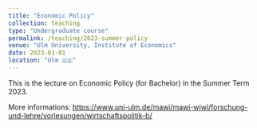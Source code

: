 ```yaml
---
title: "Economic Policy"
collection: teaching
type: "Undergraduate course"
permalink: /teaching/2023-summer-policy
venue: "Ulm University, Institute of Economics"
date: 2023-01-01
location: "Ulm 🇩🇪"
---
```


This is the lecture on Economic Policy (for Bachelor) in the Summer Term 2023.

More informations: https://www.uni-ulm.de/mawi/mawi-wiwi/forschung-und-lehre/vorlesungen/wirtschaftspolitik-b/
